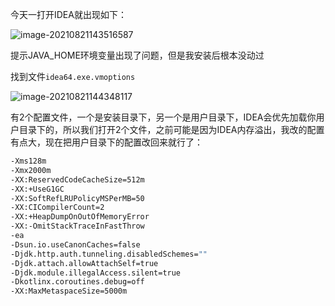 今天一打开IDEA就出现如下：

![image-20210821143516587](https://gitee.com/SaulJWu/blog-images/raw/master/images/20210821143523.png)

提示JAVA_HOME环境变量出现了问题，但是我安装后根本没动过



找到文件`idea64.exe.vmoptions`

![image-20210821144348117](https://gitee.com/SaulJWu/blog-images/raw/master/images/20210821144348.png)

有2个配置文件，一个是安装目录下，另一个是用户目录下，IDEA会优先加载你用户目录下的，所以我们打开2个文件，之前可能是因为IDEA内存溢出，我改的配置有点大，现在把用户目录下的配置改回来就行了：

```bash
-Xms128m
-Xmx2000m
-XX:ReservedCodeCacheSize=512m
-XX:+UseG1GC
-XX:SoftRefLRUPolicyMSPerMB=50
-XX:CICompilerCount=2
-XX:+HeapDumpOnOutOfMemoryError
-XX:-OmitStackTraceInFastThrow
-ea
-Dsun.io.useCanonCaches=false
-Djdk.http.auth.tunneling.disabledSchemes=""
-Djdk.attach.allowAttachSelf=true
-Djdk.module.illegalAccess.silent=true
-Dkotlinx.coroutines.debug=off
-XX:MaxMetaspaceSize=5000m
```

